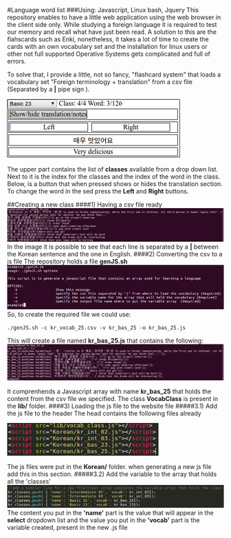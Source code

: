#Language word list
###Using: Javascript, Linux bash, Jquery
This repository enables to have a little web application using the web browser in the client side only. While studying a foreign language it is required to test our memory and recall what have just been read. A solution to this are the flahscards such as Enki, nonetheless, it takes a lot of time to create the cards with an own vocabulary set and the installation for linux users or other not full supported Operative Systems gets complicated and full of errors. 

To solve that, I provide a little, not so fancy, "flashcard system" that loads a vocabulary set "Foreign terminology + translation" from a csv file (Separated by a **|** pipe sign ).

![](imgs/20161227-163640.png)

The upper part contains the list of **classes** available from a drop down list. Next to it is the index for the classes and the index of the word in the class.
Below, is a button that when pressed shows or hides the translation section.
To change the word in the sed press the **Left** and **Right** buttons.

##Creating a new class
####1) Having a csv file ready
![](imgs/20161227-164153.png)
In the image it is possible to see that each line is separated by a **|** between the Korean sentence and the one in English.
####2) Converting the csv to a js file
The repository holds a file **genJS.sh** 
![](imgs/20161227-164422.png)
So, to create the required file we could use:

	./genJS.sh -c kr_vocab_25.csv -v kr_bas_25 -o kr_bas_25.js
This will create a file named **kr_bas_25.js** that contains the following:
![](imgs/20161227-164735.png)

It comprenhends a Javascript array with name **kr_bas_25** that holds the content from the csv file we specified.
The class **VocabClass** is present in the **lib/** folder.
####3) Loading the js file to the website file
#####3.1) Add the js file to the header
The head contains the following files already

![](imgs/20161227-165255.png)

The js files were put in the **Korean/**  folder. when generating a new js file add this in this section.
#####3.2) Add the variable to the array that holds all the 'classes'
![](imgs/20161227-165442.png)
The content you put in the **'name'** part is the value that will appear in the **select** dropdown list and the value you put in the **'vocab'** part is the variable created, present in the new .js file


